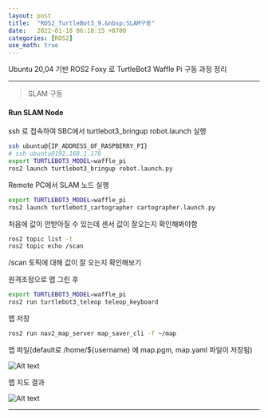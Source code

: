 ```yaml
---
layout: post
title:  "ROS2_TurtleBot3_9.&nbsp;SLAM구동"
date:   2022-01-18 06:18:15 +0700
categories: [ROS2]
use_math: true
---
```


Ubuntu 20,04 기반 ROS2 Foxy 로 TurtleBot3 Waffle Pi 구동 과정 정리

---

> SLAM 구동

#### Run SLAM Node

ssh 로 접속하여 SBC에서 turtlebot3_bringup robot.launch 실행

``` bash
ssh ubuntu@{IP_ADDRESS_OF_RASPBERRY_PI}
# ssh ubuntu@192.168.1.178
export TURTLEBOT3_MODEL=waffle_pi
ros2 launch turtlebot3_bringup robot.launch.py
```

Remote PC에서 SLAM 노드 실행

``` bash
export TURTLEBOT3_MODEL=waffle_pi
ros2 launch turtlebot3_cartographer cartographer.launch.py
```

처음에 값이 안받아질 수 있는데 센서 값이 잘오는지 확인해봐야함

``` bash
ros2 topic list -t
ros2 topic echo /scan
```

/scan 토픽에 대해 값이 잘 오는지 확인해보기

원격조정으로 맵 그린 후

``` bash
export TURTLEBOT3_MODEL=waffle_pi
ros2 run turtlebot3_teleop teleop_keyboard
```

맵 저장

``` bash
ros2 run nav2_map_server map_saver_cli -f ~/map
```

맵 파일(default로 /home/${username} 에 map.pgm, map.yaml 파일이 저장됨)

![Alt text](http://leesangwon0114.github.io/static/img/ROS2/9.1.png)

맵 지도 결과

![Alt text](http://leesangwon0114.github.io/static/img/ROS2/9.2.png)

---